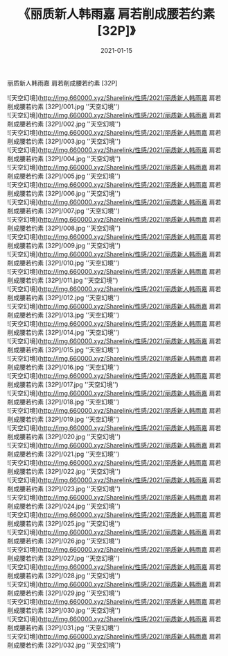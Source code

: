 ﻿---
layout: post
title:  《丽质新人韩雨嘉 肩若削成腰若约素 [32P]》
date:   2021-01-15
img: http://img.660000.xyz/Sharelink/性感/2021/丽质新人韩雨嘉 肩若削成腰若约素 [32P]/000.jpg
categories: [美女, 性感, 泳衣]
---

丽质新人韩雨嘉 肩若削成腰若约素 [32P]



![天空幻境](http://img.660000.xyz/Sharelink/性感/2021/丽质新人韩雨嘉 肩若削成腰若约素 [32P]/001.jpg ''天空幻境'') <br>
![天空幻境](http://img.660000.xyz/Sharelink/性感/2021/丽质新人韩雨嘉 肩若削成腰若约素 [32P]/002.jpg ''天空幻境'') <br>
![天空幻境](http://img.660000.xyz/Sharelink/性感/2021/丽质新人韩雨嘉 肩若削成腰若约素 [32P]/003.jpg ''天空幻境'') <br>
![天空幻境](http://img.660000.xyz/Sharelink/性感/2021/丽质新人韩雨嘉 肩若削成腰若约素 [32P]/004.jpg ''天空幻境'') <br>
![天空幻境](http://img.660000.xyz/Sharelink/性感/2021/丽质新人韩雨嘉 肩若削成腰若约素 [32P]/005.jpg ''天空幻境'') <br>
![天空幻境](http://img.660000.xyz/Sharelink/性感/2021/丽质新人韩雨嘉 肩若削成腰若约素 [32P]/006.jpg ''天空幻境'') <br>
![天空幻境](http://img.660000.xyz/Sharelink/性感/2021/丽质新人韩雨嘉 肩若削成腰若约素 [32P]/007.jpg ''天空幻境'') <br>
![天空幻境](http://img.660000.xyz/Sharelink/性感/2021/丽质新人韩雨嘉 肩若削成腰若约素 [32P]/008.jpg ''天空幻境'') <br>
![天空幻境](http://img.660000.xyz/Sharelink/性感/2021/丽质新人韩雨嘉 肩若削成腰若约素 [32P]/009.jpg ''天空幻境'') <br>
![天空幻境](http://img.660000.xyz/Sharelink/性感/2021/丽质新人韩雨嘉 肩若削成腰若约素 [32P]/010.jpg ''天空幻境'') <br>
![天空幻境](http://img.660000.xyz/Sharelink/性感/2021/丽质新人韩雨嘉 肩若削成腰若约素 [32P]/011.jpg ''天空幻境'') <br>
![天空幻境](http://img.660000.xyz/Sharelink/性感/2021/丽质新人韩雨嘉 肩若削成腰若约素 [32P]/012.jpg ''天空幻境'') <br>
![天空幻境](http://img.660000.xyz/Sharelink/性感/2021/丽质新人韩雨嘉 肩若削成腰若约素 [32P]/013.jpg ''天空幻境'') <br>
![天空幻境](http://img.660000.xyz/Sharelink/性感/2021/丽质新人韩雨嘉 肩若削成腰若约素 [32P]/014.jpg ''天空幻境'') <br>
![天空幻境](http://img.660000.xyz/Sharelink/性感/2021/丽质新人韩雨嘉 肩若削成腰若约素 [32P]/015.jpg ''天空幻境'') <br>
![天空幻境](http://img.660000.xyz/Sharelink/性感/2021/丽质新人韩雨嘉 肩若削成腰若约素 [32P]/016.jpg ''天空幻境'') <br>
![天空幻境](http://img.660000.xyz/Sharelink/性感/2021/丽质新人韩雨嘉 肩若削成腰若约素 [32P]/017.jpg ''天空幻境'') <br>
![天空幻境](http://img.660000.xyz/Sharelink/性感/2021/丽质新人韩雨嘉 肩若削成腰若约素 [32P]/018.jpg ''天空幻境'') <br>
![天空幻境](http://img.660000.xyz/Sharelink/性感/2021/丽质新人韩雨嘉 肩若削成腰若约素 [32P]/019.jpg ''天空幻境'') <br>
![天空幻境](http://img.660000.xyz/Sharelink/性感/2021/丽质新人韩雨嘉 肩若削成腰若约素 [32P]/020.jpg ''天空幻境'') <br>
![天空幻境](http://img.660000.xyz/Sharelink/性感/2021/丽质新人韩雨嘉 肩若削成腰若约素 [32P]/021.jpg ''天空幻境'') <br>
![天空幻境](http://img.660000.xyz/Sharelink/性感/2021/丽质新人韩雨嘉 肩若削成腰若约素 [32P]/022.jpg ''天空幻境'') <br>
![天空幻境](http://img.660000.xyz/Sharelink/性感/2021/丽质新人韩雨嘉 肩若削成腰若约素 [32P]/023.jpg ''天空幻境'') <br>
![天空幻境](http://img.660000.xyz/Sharelink/性感/2021/丽质新人韩雨嘉 肩若削成腰若约素 [32P]/024.jpg ''天空幻境'') <br>
![天空幻境](http://img.660000.xyz/Sharelink/性感/2021/丽质新人韩雨嘉 肩若削成腰若约素 [32P]/025.jpg ''天空幻境'') <br>
![天空幻境](http://img.660000.xyz/Sharelink/性感/2021/丽质新人韩雨嘉 肩若削成腰若约素 [32P]/026.jpg ''天空幻境'') <br>
![天空幻境](http://img.660000.xyz/Sharelink/性感/2021/丽质新人韩雨嘉 肩若削成腰若约素 [32P]/027.jpg ''天空幻境'') <br>
![天空幻境](http://img.660000.xyz/Sharelink/性感/2021/丽质新人韩雨嘉 肩若削成腰若约素 [32P]/028.jpg ''天空幻境'') <br>
![天空幻境](http://img.660000.xyz/Sharelink/性感/2021/丽质新人韩雨嘉 肩若削成腰若约素 [32P]/029.jpg ''天空幻境'') <br>
![天空幻境](http://img.660000.xyz/Sharelink/性感/2021/丽质新人韩雨嘉 肩若削成腰若约素 [32P]/030.jpg ''天空幻境'') <br>
![天空幻境](http://img.660000.xyz/Sharelink/性感/2021/丽质新人韩雨嘉 肩若削成腰若约素 [32P]/031.jpg ''天空幻境'') <br>
![天空幻境](http://img.660000.xyz/Sharelink/性感/2021/丽质新人韩雨嘉 肩若削成腰若约素 [32P]/032.jpg ''天空幻境'') <br>